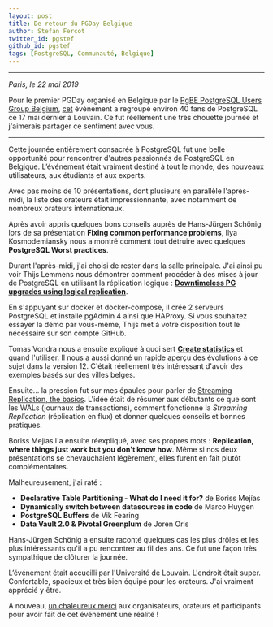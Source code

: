 ```yaml
---
layout: post
title: De retour du PGDay Belgique
author: Stefan Fercot
twitter_id: pgstef
github_id: pgstef
tags: [PostgreSQL, Communauté, Belgique]
---
```


---

*Paris, le 22 mai 2019*

Pour le premier PGDay organisé en Belgique par le 
[PgBE PostgreSQL Users Group Belgium](https://www.meetup.com/fr-FR/PostgresBE/), 
[cet](http://pgconf.be) événement a regroupé environ 40 fans de PostgreSQL ce 
17 mai dernier à Louvain. Ce fut réellement une très chouette journée et 
j'aimerais partager ce sentiment avec vous.

<!--MORE-->

-----

Cette journée entièrement consacrée à PostgreSQL fut une belle opportunité 
pour rencontrer d'autres passionnés de PostgreSQL en Belgique. L’événement 
était vraiment destiné à tout le monde, des nouveaux utilisateurs, aux 
étudiants et aux experts.

Avec pas moins de 10 présentations, dont plusieurs en parallèle l'après-midi, 
la liste des orateurs était impressionnante, avec notamment de nombreux 
orateurs internationaux.

Après avoir appris quelques bons conseils auprès de Hans-Jürgen Schönig lors 
de sa présentation **Fixing common performance problems**, Ilya Kosmodemiansky 
nous a montré comment tout détruire avec quelques **PostgreSQL Worst practices**.

Durant l'après-midi, j'ai choisi de rester dans la salle principale. J'ai 
ainsi pu voir Thijs Lemmens nous démontrer comment procéder à des mises à jour 
de PostgreSQL en utilisant la réplication logique : 
[**Downtimeless PG upgrades using logical replication**](https://github.com/thijslemmens/pg-logical-replication-presentation).

En s'appuyant sur docker et docker-compose, il crée 2 serveurs PostgreSQL 
et installe pgAdmin 4 ainsi que HAProxy. Si vous souhaitez essayer la démo par 
vous-même, Thijs met à votre disposition tout le nécessaire sur son compte 
GitHub.

Tomas Vondra nous a ensuite expliqué à quoi sert 
[**Create statistics**](https://github.com/tvondra/create-statistics-talk) et 
quand l'utiliser. Il nous a aussi donné un rapide aperçu des évolutions à ce 
sujet dans la version 12. C'était réellement très intéressant d'avoir des 
exemples basés sur des villes belges.

Ensuite... la pression fut sur mes épaules pour parler de 
[Streaming Replication, the basics](https://pgstef.github.io/talks/en/20190517_pgconfBE_Streaming-Replication.reveal.pdf).
L'idée était de résumer aux débutants ce que sont les WALs (journaux de 
transactions), comment fonctionne la _Streaming Replication_ (réplication en 
flux) et donner quelques conseils et bonnes pratiques.

Boriss Mejías l'a ensuite réexpliqué, avec ses propres mots : **Replication, 
where things just work but you don't know how**. Même si nos deux présentations 
se chevauchaient légèrement, elles furent en fait plutôt complémentaires.

Malheureusement, j'ai raté :

* **Declarative Table Partitioning - What do I need it for?** de Boriss Mejías
* **Dynamically switch between datasources in code** de Marco Huygen
* **PostgreSQL Buffers** de Vik Fearing
* **Data Vault 2.0 & Pivotal Greenplum** de Joren Oris

Hans-Jürgen Schönig a ensuite raconté quelques cas les plus drôles et les plus 
intéressants qu'il a pu rencontrer au fil des ans. Ce fut une façon très 
sympathique de clôturer la journée.

L’événement était accueilli par l'Université de Louvain. L'endroit était super. 
Confortable, spacieux et très bien équipé pour les orateurs. J'ai vraiment 
apprécié y être.

A nouveau, 
[un chaleureux merci](https://twitter.com/the_hydrobiont/status/1129416778872958982) 
aux organisateurs, orateurs et participants pour avoir fait de cet événement 
une réalité !

